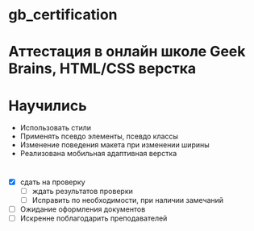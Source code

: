 # gb_certification
# Аттестация в онлайн школе Geek Brains, HTML/CSS верстка

# Научились
* Использовать стили
* Применять псевдо элементы, псевдо классы
* Изменение поведения макета при изменении ширины
* Реализована мобильная адаптивная верстка
 
# 
* [X] сдать на проверку
    *  [ ] ждать результатов проверки
    *  [ ] Исправить по необходимости, при наличии замечаний
* [ ] Ожидание оформления документов
* [ ] Искренне поблагодарить преподавателей
